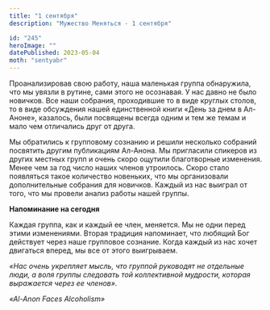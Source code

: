 ```yaml
---
title: "1 сентября"
description: "Мужество Меняться - 1 сентября"

id: "245"
heroImage: ""
datePublished: 2023-05-04
moth: "sentyabr"
---
```


Проанализировав свою работу, наша маленькая группа обнаружила, что мы увязли в
рутине, сами этого не осознавая. У нас давно не было новичков. Все наши
собрания, проходившие то в виде круглых столов, то в виде обсуждения нашей
единственной книги «День за днем в Ал-Аноне», казалось, были посвящены всегда
одним и тем же темам и мало чем отличались друг от друга.

Мы обратились к групповому сознанию и решили несколько собраний посвятить
другим публикациям Ал-Анона. Мы пригласили спикеров из других местных групп и
очень скоро ощутили благотворные изменения. Менее чем за год число наших
членов утроилось. Скоро стало появляться такое количество новеньких, что мы
организовали дополнительные собрания для новичков. Каждый из нас выиграл от
того, что мы провели анализ работы нашей группы.

**Напоминание на сегодня**

Каждая группа, как и каждый ее член, меняется. Мы не одни перед этими
изменениями. Вторая традиция напоминает, что любящий Бог действует через наше
групповое сознание. Когда каждый из нас хочет двигаться вперед, мы все от
этого выигрываем.

_«Нас очень укрепляет мысль, что группой руководят не отдельные люди, а воля
группы следовать той коллективной мудрости, которая выражается через ее
членов»._

_«Al-Anon Faces Alcoholism»_
